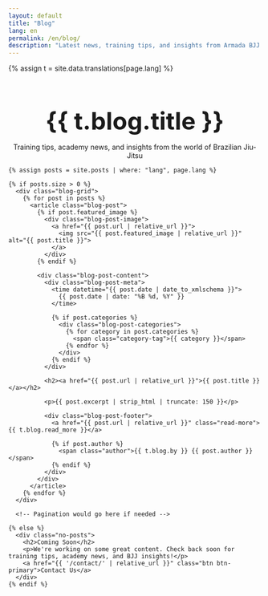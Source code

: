 ```yaml
---
layout: default
title: "Blog"
lang: en
permalink: /en/blog/
description: "Latest news, training tips, and insights from Armada BJJ. Stay updated with our Brazilian Jiu-Jitsu community."
---
```


{% assign t = site.data.translations[page.lang] %}

<div class="page-header">
  <div class="wrapper">
    <h1>{{ t.blog.title }}</h1>
    <p>Training tips, academy news, and insights from the world of Brazilian Jiu-Jitsu</p>
  </div>
</div>

<section class="blog-section">
  <div class="wrapper">
    
    {% assign posts = site.posts | where: "lang", page.lang %}
    
    {% if posts.size > 0 %}
      <div class="blog-grid">
        {% for post in posts %}
          <article class="blog-post">
            {% if post.featured_image %}
              <div class="blog-post-image">
                <a href="{{ post.url | relative_url }}">
                  <img src="{{ post.featured_image | relative_url }}" alt="{{ post.title }}">
                </a>
              </div>
            {% endif %}
            
            <div class="blog-post-content">
              <div class="blog-post-meta">
                <time datetime="{{ post.date | date_to_xmlschema }}">
                  {{ post.date | date: "%B %d, %Y" }}
                </time>
                
                {% if post.categories %}
                  <div class="blog-post-categories">
                    {% for category in post.categories %}
                      <span class="category-tag">{{ category }}</span>
                    {% endfor %}
                  </div>
                {% endif %}
              </div>
              
              <h2><a href="{{ post.url | relative_url }}">{{ post.title }}</a></h2>
              
              <p>{{ post.excerpt | strip_html | truncate: 150 }}</p>
              
              <div class="blog-post-footer">
                <a href="{{ post.url | relative_url }}" class="read-more">{{ t.blog.read_more }}</a>
                
                {% if post.author %}
                  <span class="author">{{ t.blog.by }} {{ post.author }}</span>
                {% endif %}
              </div>
            </div>
          </article>
        {% endfor %}
      </div>
      
      <!-- Pagination would go here if needed -->
      
    {% else %}
      <div class="no-posts">
        <h2>Coming Soon</h2>
        <p>We're working on some great content. Check back soon for training tips, academy news, and BJJ insights!</p>
        <a href="{{ '/contact/' | relative_url }}" class="btn btn-primary">Contact Us</a>
      </div>
    {% endif %}
    
  </div>
</section>

<style>
.page-header {
  background: var(--section-bg);
  padding: 120px 0 var(--spacing-xl);
  text-align: center;
}

.page-header h1 {
  font-size: 3rem;
  margin-bottom: var(--spacing-sm);
}

.blog-section {
  padding: var(--spacing-xl) 0;
}

.blog-grid {
  display: grid;
  grid-template-columns: repeat(auto-fit, minmax(350px, 1fr));
  gap: var(--spacing-lg);
}

.blog-post {
  background: white;
  border-radius: var(--border-radius);
  box-shadow: var(--box-shadow);
  overflow: hidden;
  transition: var(--transition);
}

.blog-post:hover {
  transform: translateY(-5px);
  box-shadow: 0 8px 25px rgba(0, 0, 0, 0.15);
}

.blog-post-image {
  height: 250px;
  overflow: hidden;
}

.blog-post-image img {
  width: 100%;
  height: 100%;
  object-fit: cover;
  transition: var(--transition);
}

.blog-post:hover .blog-post-image img {
  transform: scale(1.05);
}

.blog-post-content {
  padding: var(--spacing-md);
}

.blog-post-meta {
  display: flex;
  justify-content: space-between;
  align-items: center;
  margin-bottom: var(--spacing-sm);
  font-size: 0.9rem;
  color: var(--text-light);
}

.blog-post-categories {
  display: flex;
  gap: var(--spacing-xs);
}

.category-tag {
  background: var(--secondary-color);
  color: white;
  padding: 2px 8px;
  border-radius: var(--border-radius);
  font-size: 0.8rem;
}

.blog-post h2 {
  margin-bottom: var(--spacing-sm);
}

.blog-post h2 a {
  color: var(--primary-color);
  text-decoration: none;
  transition: var(--transition);
}

.blog-post h2 a:hover {
  color: var(--secondary-color);
}

.blog-post p {
  color: var(--text-light);
  line-height: 1.6;
  margin-bottom: var(--spacing-md);
}

.blog-post-footer {
  display: flex;
  justify-content: space-between;
  align-items: center;
}

.read-more {
  color: var(--secondary-color);
  text-decoration: none;
  font-weight: 500;
  transition: var(--transition);
}

.read-more:hover {
  text-decoration: underline;
}

.author {
  font-size: 0.9rem;
  color: var(--text-light);
}

.no-posts {
  text-align: center;
  padding: var(--spacing-xl) 0;
}

.no-posts h2 {
  color: var(--primary-color);
  margin-bottom: var(--spacing-md);
}

.no-posts p {
  color: var(--text-light);
  margin-bottom: var(--spacing-md);
  max-width: 500px;
  margin-left: auto;
  margin-right: auto;
}

@media (max-width: 768px) {
  .page-header h1 {
    font-size: 2rem;
  }
  
  .blog-grid {
    grid-template-columns: 1fr;
  }
  
  .blog-post-meta {
    flex-direction: column;
    align-items: flex-start;
    gap: var(--spacing-xs);
  }
  
  .blog-post-footer {
    flex-direction: column;
    align-items: flex-start;
    gap: var(--spacing-xs);
  }
}
</style>